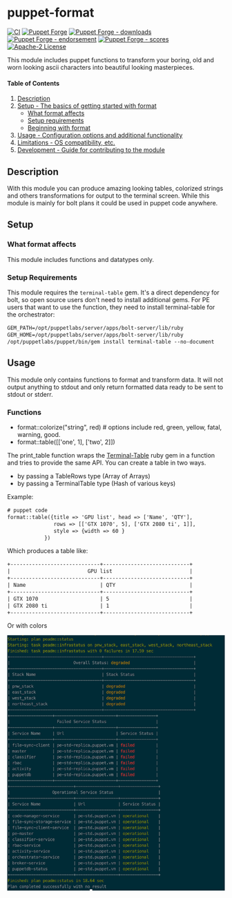 # puppet-format

[![CI](https://github.com/voxpupuli/puppet-format/actions/workflows/ci.yml/badge.svg)](https://github.com/voxpupuli/puppet-format/actions/workflows/ci.yml)
[![Puppet Forge](https://img.shields.io/puppetforge/v/puppet/format.svg)](https://forge.puppetlabs.com/puppet/format)
[![Puppet Forge - downloads](https://img.shields.io/puppetforge/dt/puppet/format.svg)](https://forge.puppetlabs.com/puppet/format)
[![Puppet Forge - endorsement](https://img.shields.io/puppetforge/e/puppet/format.svg)](https://forge.puppetlabs.com/puppet/format)
[![Puppet Forge - scores](https://img.shields.io/puppetforge/f/puppet/format.svg)](https://forge.puppetlabs.com/puppet/format)
[![Apache-2 License](https://img.shields.io/github/license/voxpupuli/puppet-format.svg)](LICENSE)

This module includes puppet functions to transform your boring, old and worn looking ascii characters into beautiful looking masterpieces.

#### Table of Contents

1. [Description](#description)
2. [Setup - The basics of getting started with format](#setup)
    * [What format affects](#what-format-affects)
    * [Setup requirements](#setup-requirements)
    * [Beginning with format](#beginning-with-format)
3. [Usage - Configuration options and additional functionality](#usage)
4. [Limitations - OS compatibility, etc.](#limitations)
5. [Development - Guide for contributing to the module](#development)

## Description

With this module you can produce amazing looking tables, colorized strings and others transformations for output to the terminal screen.  While this module is mainly for bolt plans it could be used in puppet code anywhere.

## Setup

### What format affects

This module includes functions and datatypes only.

### Setup Requirements

This module requires the `terminal-table` gem. It's a direct dependency for
bolt, so open source users don't need to install additional gems. For PE users
that want to use the function, they need to install terminal-table for the
orchestrator:

```
GEM_PATH=/opt/puppetlabs/server/apps/bolt-server/lib/ruby GEM_HOME=/opt/puppetlabs/server/apps/bolt-server/lib/ruby /opt/puppetlabs/puppet/bin/gem install terminal-table --no-document
```

## Usage

This module only contains functions to format and transform data.  It will not output anything to stdout and only return
formatted data ready to be sent to stdout or stderr.

### Functions

* format::colorize("string", red) # options include red, green, yellow, fatal, warning, good.
* format::table([['one', 1], ['two', 2]])

The print_table function wraps the [Terminal-Table](https://github.com/tj/terminal-table) ruby gem in a function
and tries to provide the same API.  You can create a table in two ways.
  * by passing a TableRows type  (Array of Arrays)
  * by passing a TerminalTable type (Hash of various keys)

Example:

```shell
# puppet code
format::table({title => 'GPU list', head => ['Name', 'QTY'],
               rows => [['GTX 1070', 5], ['GTX 2080 ti', 1]],
               style => {width => 60 }
            })
```

Which produces a table like:


```
+-----------------------------+----------------------------+
|                         GPU list                         |
+-----------------------------+----------------------------+
| Name                        | QTY                        |
+-----------------------------+----------------------------+
| GTX 1070                    | 5                          |
| GTX 2080 ti                 | 1                          |
+-----------------------------+----------------------------+
```

Or with colors

![](table_format.png)
